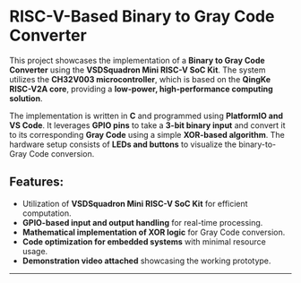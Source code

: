 # RISC-V-Based Binary to Gray Code Converter

This project showcases the implementation of a **Binary to Gray Code Converter** using the **VSDSquadron Mini RISC-V SoC Kit**. The system utilizes the **CH32V003 microcontroller**, which is based on the **QingKe RISC-V2A core**, providing a **low-power, high-performance computing solution**.

The implementation is written in **C** and programmed using **PlatformIO and VS Code**. It leverages **GPIO pins** to take a **3-bit binary input** and convert it to its corresponding **Gray Code** using a simple **XOR-based algorithm**. The hardware setup consists of **LEDs and buttons** to visualize the binary-to-Gray Code conversion.

## Features:
- Utilization of **VSDSquadron Mini RISC-V SoC Kit** for efficient computation.
- **GPIO-based input and output handling** for real-time processing.
- **Mathematical implementation of XOR logic** for Gray Code conversion.
- **Code optimization for embedded systems** with minimal resource usage.
- **Demonstration video attached** showcasing the working prototype.

---